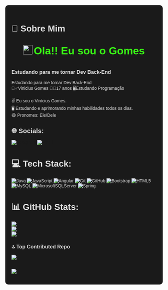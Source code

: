 <div style="background-color: #1a1a1a; padding: 20px; border-radius: 10px; color: #e0e0e0; font-family: Arial, sans-serif;">

# 💫 Sobre Mim
<div align="center"><br>  
  <img src="https://media.giphy.com/media/hvRJCLFzcasrR4ia7z/giphy.gif" width="30px"> 
  <span style="color: #39ff14; font-size: 34px; font-weight: bold;">Ola!! Eu sou o Gomes</span><br>
</div><br>

  ### Estudando para me tornar Dev Back-End


Estudando para me tornar Dev Back-End<br>🙋‍♂️Vinicius Gomes 👨‍🎓17 anos 🖥Estudando Programação<br><br>✌️ Eu sou o Vinícius Gomes.<br>🖥️ Estudando e aprimorando minhas habilidades todos os dias.<br>😄 Pronomes: Ele/Dele


## 🌐 Socials:
[![Instagram](https://img.shields.io/badge/Instagram-%23E4405F.svg?logo=Instagram&logoColor=white)](https://instagram.com/@_vgs.08) [![email](https://img.shields.io/badge/Email-D14836?logo=gmail&logoColor=white)](mailto:viniciusgomessens@gmail.com) 

# 💻 Tech Stack:
![Java](https://img.shields.io/badge/java-%23ED8B00.svg?style=for-the-badge&logo=openjdk&logoColor=white) ![JavaScript](https://img.shields.io/badge/javascript-%23323330.svg?style=for-the-badge&logo=javascript&logoColor=%23F7DF1E) ![Angular](https://img.shields.io/badge/angular-%23DD0031.svg?style=for-the-badge&logo=angular&logoColor=white) ![Git](https://img.shields.io/badge/git-%23F05033.svg?style=for-the-badge&logo=git&logoColor=white) ![GitHub](https://img.shields.io/badge/github-%23121011.svg?style=for-the-badge&logo=github&logoColor=white) ![Bootstrap](https://img.shields.io/badge/bootstrap-%238511FA.svg?style=for-the-badge&logo=bootstrap&logoColor=white) ![HTML5](https://img.shields.io/badge/html5-%23E34F26.svg?style=for-the-badge&logo=html5&logoColor=white) ![MySQL](https://img.shields.io/badge/mysql-4479A1.svg?style=for-the-badge&logo=mysql&logoColor=white) ![MicrosoftSQLServer](https://img.shields.io/badge/Microsoft%20SQL%20Server-CC2927?style=for-the-badge&logo=microsoft%20sql%20server&logoColor=white) ![Spring](https://img.shields.io/badge/spring-%236DB33F.svg?style=for-the-badge&logo=spring&logoColor=white)
# 📊 GitHub Stats:
![](https://github-readme-stats.vercel.app/api?username=V1niciusGomes&theme=blue-green&hide_border=false&include_all_commits=true&count_private=true)<br/>
![](https://nirzak-streak-stats.vercel.app/?user=V1niciusGomes&theme=blue-green&hide_border=false)<br/>
![](https://github-readme-stats.vercel.app/api/top-langs/?username=V1niciusGomes&theme=blue-green&hide_border=false&include_all_commits=true&count_private=true&layout=compact)

### 🔝 Top Contributed Repo
![](https://github-contributor-stats.vercel.app/api?username=V1niciusGomes&limit=5&theme=shadow_green&combine_all_yearly_contributions=true)

---
[![](https://visitcount.itsvg.in/api?id=V1niciusGomes&icon=0&color=3)](https://visitcount.itsvg.in)

<!-- Proudly created with GPRM ( https://gprm.itsvg.in ) -->
